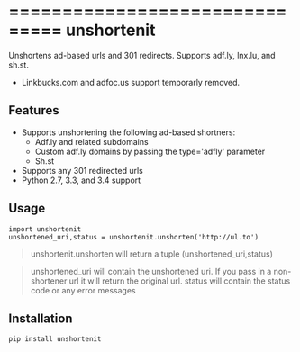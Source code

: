 ===============================
unshortenit
===============================

Unshortens ad-based urls and 301 redirects. Supports adf.ly, lnx.lu, and sh.st.

* Linkbucks.com and adfoc.us support temporarly removed.

Features
--------

- Supports unshortening the following ad-based shortners:
    - Adf.ly and related subdomains
    - Custom adf.ly domains by passing the type='adfly' parameter
    - Sh.st
- Supports any 301 redirected urls
- Python 2.7, 3.3, and 3.4 support

Usage
-----

    import unshortenit
    unshortened_uri,status = unshortenit.unshorten('http://ul.to')

> unshortenit.unshorten will return a tuple (unshortened_uri,status)

> unshortened_uri will contain the unshortened uri. If you pass in a non-shortener url it will return the original url.
> status will contain the status code or any error messages

Installation
------------

    pip install unshortenit

